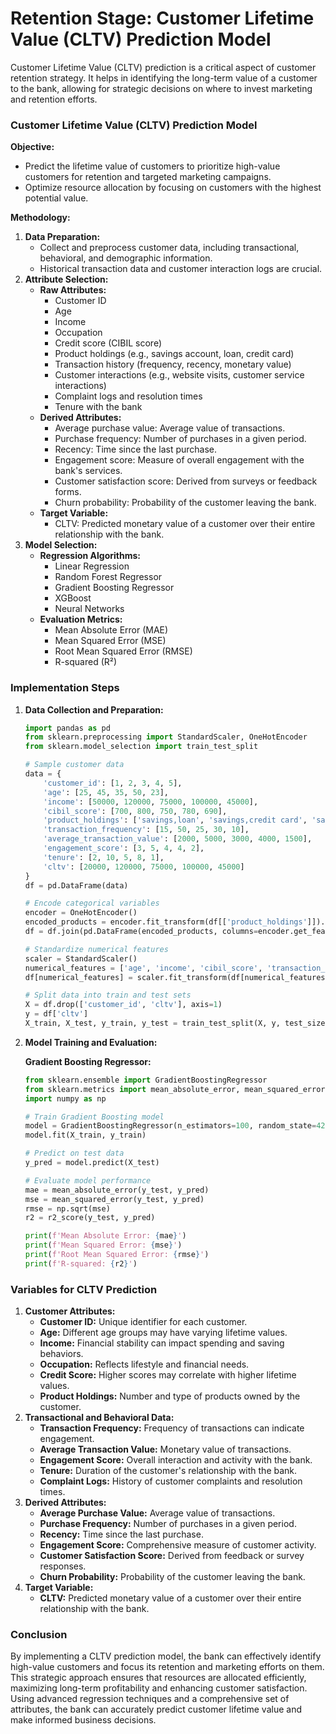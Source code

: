 # Retention Stage: Customer Lifetime Value (CLTV) Prediction Model

Customer Lifetime Value (CLTV) prediction is a critical aspect of customer retention strategy. It helps in identifying the long-term value of a customer to the bank, allowing for strategic decisions on where to invest marketing and retention efforts.

### Customer Lifetime Value (CLTV) Prediction Model

**Objective:**

- Predict the lifetime value of customers to prioritize high-value customers for retention and targeted marketing campaigns.
- Optimize resource allocation by focusing on customers with the highest potential value.

**Methodology:**

1. **Data Preparation:**
    - Collect and preprocess customer data, including transactional, behavioral, and demographic information.
    - Historical transaction data and customer interaction logs are crucial.
2. **Attribute Selection:**
    - **Raw Attributes:**
        - Customer ID
        - Age
        - Income
        - Occupation
        - Credit score (CIBIL score)
        - Product holdings (e.g., savings account, loan, credit card)
        - Transaction history (frequency, recency, monetary value)
        - Customer interactions (e.g., website visits, customer service interactions)
        - Complaint logs and resolution times
        - Tenure with the bank
    - **Derived Attributes:**
        - Average purchase value: Average value of transactions.
        - Purchase frequency: Number of purchases in a given period.
        - Recency: Time since the last purchase.
        - Engagement score: Measure of overall engagement with the bank's services.
        - Customer satisfaction score: Derived from surveys or feedback forms.
        - Churn probability: Probability of the customer leaving the bank.
    - **Target Variable:**
        - CLTV: Predicted monetary value of a customer over their entire relationship with the bank.
3. **Model Selection:**
    - **Regression Algorithms:**
        - Linear Regression
        - Random Forest Regressor
        - Gradient Boosting Regressor
        - XGBoost
        - Neural Networks
    - **Evaluation Metrics:**
        - Mean Absolute Error (MAE)
        - Mean Squared Error (MSE)
        - Root Mean Squared Error (RMSE)
        - R-squared (R²)

### Implementation Steps

1. **Data Collection and Preparation:**
    
    ```python
    import pandas as pd
    from sklearn.preprocessing import StandardScaler, OneHotEncoder
    from sklearn.model_selection import train_test_split
    
    # Sample customer data
    data = {
        'customer_id': [1, 2, 3, 4, 5],
        'age': [25, 45, 35, 50, 23],
        'income': [50000, 120000, 75000, 100000, 45000],
        'cibil_score': [700, 800, 750, 780, 690],
        'product_holdings': ['savings,loan', 'savings,credit card', 'savings,loan', 'savings', 'loan'],
        'transaction_frequency': [15, 50, 25, 30, 10],
        'average_transaction_value': [2000, 5000, 3000, 4000, 1500],
        'engagement_score': [3, 5, 4, 4, 2],
        'tenure': [2, 10, 5, 8, 1],
        'cltv': [20000, 120000, 75000, 100000, 45000]
    }
    df = pd.DataFrame(data)
    
    # Encode categorical variables
    encoder = OneHotEncoder()
    encoded_products = encoder.fit_transform(df[['product_holdings']]).toarray()
    df = df.join(pd.DataFrame(encoded_products, columns=encoder.get_feature_names_out(['product_holdings']))).drop('product_holdings', axis=1)
    
    # Standardize numerical features
    scaler = StandardScaler()
    numerical_features = ['age', 'income', 'cibil_score', 'transaction_frequency', 'average_transaction_value', 'engagement_score', 'tenure']
    df[numerical_features] = scaler.fit_transform(df[numerical_features])
    
    # Split data into train and test sets
    X = df.drop(['customer_id', 'cltv'], axis=1)
    y = df['cltv']
    X_train, X_test, y_train, y_test = train_test_split(X, y, test_size=0.2, random_state=42)
    
    ```
    
2. **Model Training and Evaluation:**
    
    **Gradient Boosting Regressor:**
    
    ```python
    from sklearn.ensemble import GradientBoostingRegressor
    from sklearn.metrics import mean_absolute_error, mean_squared_error, r2_score
    import numpy as np
    
    # Train Gradient Boosting model
    model = GradientBoostingRegressor(n_estimators=100, random_state=42)
    model.fit(X_train, y_train)
    
    # Predict on test data
    y_pred = model.predict(X_test)
    
    # Evaluate model performance
    mae = mean_absolute_error(y_test, y_pred)
    mse = mean_squared_error(y_test, y_pred)
    rmse = np.sqrt(mse)
    r2 = r2_score(y_test, y_pred)
    
    print(f'Mean Absolute Error: {mae}')
    print(f'Mean Squared Error: {mse}')
    print(f'Root Mean Squared Error: {rmse}')
    print(f'R-squared: {r2}')
    
    ```
    

### Variables for CLTV Prediction

1. **Customer Attributes:**
    - **Customer ID:** Unique identifier for each customer.
    - **Age:** Different age groups may have varying lifetime values.
    - **Income:** Financial stability can impact spending and saving behaviors.
    - **Occupation:** Reflects lifestyle and financial needs.
    - **Credit Score:** Higher scores may correlate with higher lifetime values.
    - **Product Holdings:** Number and type of products owned by the customer.
2. **Transactional and Behavioral Data:**
    - **Transaction Frequency:** Frequency of transactions can indicate engagement.
    - **Average Transaction Value:** Monetary value of transactions.
    - **Engagement Score:** Overall interaction and activity with the bank.
    - **Tenure:** Duration of the customer's relationship with the bank.
    - **Complaint Logs:** History of customer complaints and resolution times.
3. **Derived Attributes:**
    - **Average Purchase Value:** Average value of transactions.
    - **Purchase Frequency:** Number of purchases in a given period.
    - **Recency:** Time since the last purchase.
    - **Engagement Score:** Comprehensive measure of customer activity.
    - **Customer Satisfaction Score:** Derived from feedback or survey responses.
    - **Churn Probability:** Probability of the customer leaving the bank.
4. **Target Variable:**
    - **CLTV:** Predicted monetary value of a customer over their entire relationship with the bank.

### Conclusion

By implementing a CLTV prediction model, the bank can effectively identify high-value customers and focus its retention and marketing efforts on them. This strategic approach ensures that resources are allocated efficiently, maximizing long-term profitability and enhancing customer satisfaction. Using advanced regression techniques and a comprehensive set of attributes, the bank can accurately predict customer lifetime value and make informed business decisions.
